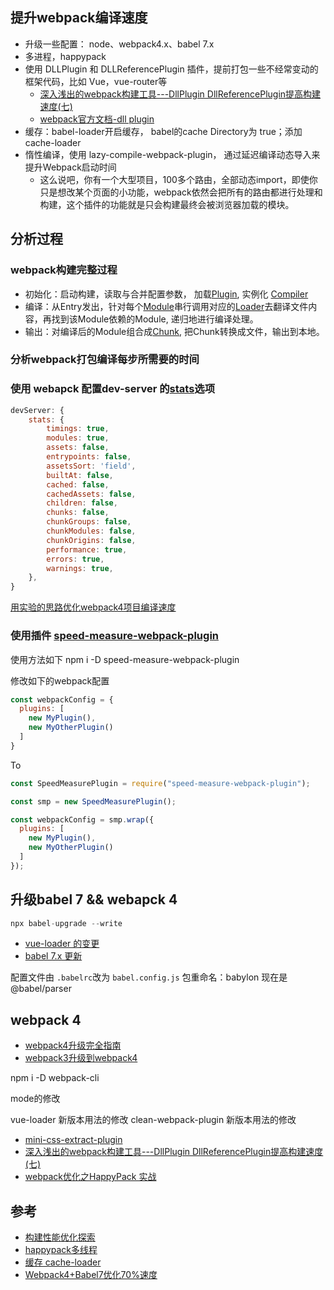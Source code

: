 ## 提升webpack编译速度
  - 升级一些配置： node、webpack4.x、babel 7.x
  - 多进程，happypack
  - 使用 DLLPlugin 和 DLLReferencePlugin 插件，提前打包一些不经常变动的框架代码，比如 Vue，vue-router等
    - [深入浅出的webpack构建工具---DllPlugin DllReferencePlugin提高构建速度(七)](https://www.cnblogs.com/tugenhua0707/p/9520780.html)
    - [webpack官方文档-dll plugin](https://webpack.js.org/plugins/dll-plugin/)
  - 缓存：babel-loader开启缓存， babel的cache Directory为 true；添加 cache-loader
  - 惰性编译，使用 lazy-compile-webpack-plugin， 通过延迟编译动态导入来提升Webpack启动时间
    - 这么说吧，你有一个大型项目，100多个路由，全部动态import，即使你只是想改某个页面的小功能，webpack依然会把所有的路由都进行处理和构建，这个插件的功能就是只会构建最终会被浏览器加载的模块。


## 分析过程
### webpack构建完整过程
- 初始化：启动构建，读取与合并配置参数， 加载[Plugin](https://www.webpackjs.com/api/plugins/), 实例化 [Compiler](https://www.webpackjs.com/api/compiler-hooks/)
- 编译：从Entry发出，针对每个[Module](https://webpack.docschina.org/concepts/modules/#src/components/Sidebar/Sidebar.jsx)串行调用对应的[Loader](https://webpack.docschina.org/concepts/loaders/#src/components/Sidebar/Sidebar.jsx)去翻译文件内容，再找到该Module依赖的Module, 递归地进行编译处理。
- 输出：对编译后的Module组合成[Chunk](https://zhuanlan.zhihu.com/p/21318102), 把Chunk转换成文件，输出到本地。

### 分析webpack打包编译每步所需要的时间
### 使用 webapck 配置dev-server 的[stats](https://webpack.js.org/configuration/stats/#stats)选项
```js
devServer: {
    stats: {
        timings: true,
        modules: true,
        assets: false,
        entrypoints: false,
        assetsSort: 'field',
        builtAt: false,
        cached: false,
        cachedAssets: false,
        children: false,
        chunks: false,
        chunkGroups: false,
        chunkModules: false,
        chunkOrigins: false,
        performance: true,
        errors: true,
        warnings: true,
    },
}
```
[用实验的思路优化webpack4项目编译速度](https://juejin.im/post/5b8a07d1f265da433874f5ef)
### 使用插件 [speed-measure-webpack-plugin](https://github.com/stephencookdev/speed-measure-webpack-plugin)
使用方法如下
npm i -D speed-measure-webpack-plugin

修改如下的webpack配置
```js
const webpackConfig = {
  plugins: [
    new MyPlugin(),
    new MyOtherPlugin()
  ]
}
```
To
```js
const SpeedMeasurePlugin = require("speed-measure-webpack-plugin");

const smp = new SpeedMeasurePlugin();

const webpackConfig = smp.wrap({
  plugins: [
    new MyPlugin(),
    new MyOtherPlugin()
  ]
});
```
## 升级babel 7 && webapck 4
```js
npx babel-upgrade --write
```
- [vue-loader 的变更](https://vue-loader.vuejs.org/zh/migrating.html#%E5%80%BC%E5%BE%97%E6%B3%A8%E6%84%8F%E7%9A%84%E4%B8%8D%E5%85%BC%E5%AE%B9%E5%8F%98%E6%9B%B4)
- [babel 7.x 更新](https://babel.docschina.org/docs/en/7.0.0/v7-migration)

配置文件由 `.babelrc`改为 `babel.config.js`
包重命名：babylon 现在是 @babel/parser

## webpack 4

- [webpack4升级完全指南](https://segmentfault.com/a/1190000014247030)
- [webpack3升级到webpack4](https://github.com/diamont1001/webpack-summary/issues/4)

npm i -D webpack-cli

mode的修改

vue-loader 新版本用法的修改
clean-webpack-plugin 新版本用法的修改

- [mini-css-extract-plugin](https://www.jianshu.com/p/91e60af11cc9)
- [深入浅出的webpack构建工具---DllPlugin DllReferencePlugin提高构建速度(七)](https://www.cnblogs.com/tugenhua0707/p/9520780.html)
- [webpack优化之HappyPack 实战](https://juejin.im/post/5ad9b0ecf265da0b7155d521)




## 参考
- [构建性能优化探索](https://github.com/pigcan/blog/issues/1)
- [happypack多线程](https://github.com/amireh/happypack)
- [缓存 cache-loader](https://github.com/webpack-contrib/cache-loader)
- [Webpack4+Babel7优化70%速度](https://juejin.im/post/5c763885e51d457380771ab0)
